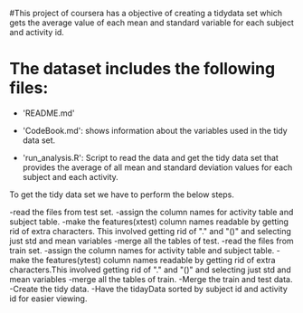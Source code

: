 #This project of coursera has a objective of creating a tidydata set which gets the average value of each mean and standard variable for each subject and activity id.

The dataset includes the following files:
=========================================

- 'README.md'

- 'CodeBook.md': shows information about the variables used in the tidy data set.

- 'run_analysis.R': Script to read the data and get the tidy data set that provides the average of all mean and standard deviation
   values for each subject and each activity.
   
To get the tidy data set we have to perform the below steps.

-read the files from test set.
-assign the column names for activity table and subject table.
-make the features(xtest) column names readable by getting rid of extra characters. This involved getting rid of "." and "()" and 
 selecting just std and mean variables
-merge all the tables of test.
-read the files from train set.
-assign the column names for activity table and subject table.
-make the features(ytest) column names readable by getting rid of extra characters.This involved getting rid of "." and "()" and 
 selecting just std and mean variables
-merge all the tables of train.
-Merge the train and test data.
-Create the tidy data.
-Have the tidayData sorted by subject id and activity id for easier viewing.